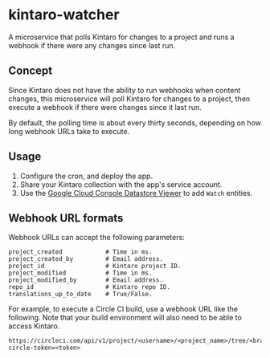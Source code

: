 # kintaro-watcher

A microservice that polls Kintaro for changes to a project and runs a webhook
if there were any changes since last run.

## Concept

Since Kintaro does not have the ability to run webhooks when content changes,
this microservice will poll Kintaro for changes to a project, then execute a
webhook if there were changes since it last run.

By default, the polling time is about every thirty seconds, depending on how
long webhook URLs take to execute.

## Usage

1. Configure the cron, and deploy the app.
1. Share your Kintaro collection with the app's service account.
1. Use the [Google Cloud Console Datastore
   Viewer](https://console.cloud.google.com/datastore/entities/query) to add
   `Watch` entities.

## Webhook URL formats

Webhook URLs can accept the following parameters:

```
project_created            # Time in ms.
project_created_by         # Email address.
project_id                 # Kintaro project ID.
project_modified           # Time in ms.
project_modified_by        # Email address.
repo_id                    # Kintaro repo ID.
translations_up_to_date    # True/False.
```

For example, to execute a Circle CI build, use a webhook URL like the
following. Note that your build environment will also need to be able to access
Kintaro.

```
https://circleci.com/api/v1/project/<username>/<project_name>/tree/<branch_name>?circle-token=<token>
```

